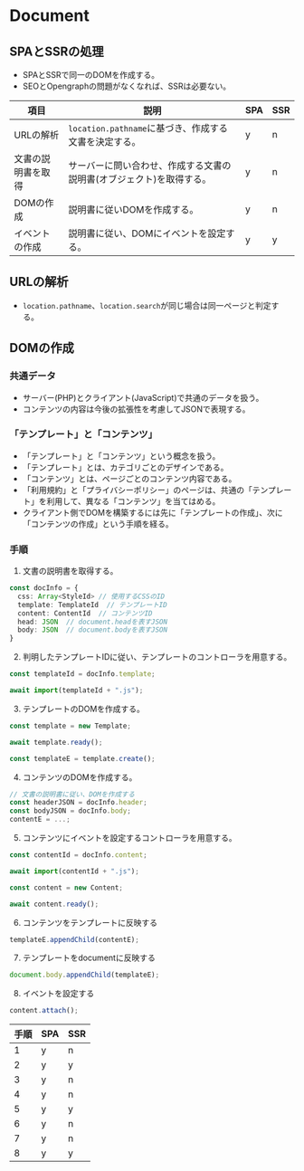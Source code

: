 # Document

## SPAとSSRの処理
- SPAとSSRで同一のDOMを作成する。
- SEOとOpengraphの問題がなくなれば、SSRは必要ない。

| 項目 | 説明 | SPA | SSR |
| -- | -- | -- | -- |
| URLの解析 | `location.pathname`に基づき、作成する文書を決定する。 | y | n |
| 文書の説明書を取得 | サーバーに問い合わせ、作成する文書の説明書(オブジェクト)を取得する。 | y | n |
| DOMの作成 | 説明書に従いDOMを作成する。 | y | n |
| イベントの作成 | 説明書に従い、DOMにイベントを設定する。 | y | y |

## URLの解析
- `location.pathname`、`location.search`が同じ場合は同一ページと判定する。

## DOMの作成
### 共通データ
- サーバー(PHP)とクライアント(JavaScript)で共通のデータを扱う。
- コンテンツの内容は今後の拡張性を考慮してJSONで表現する。

### 「テンプレート」と「コンテンツ」
- 「テンプレート」と「コンテンツ」という概念を扱う。
- 「テンプレート」とは、カテゴリごとのデザインである。
- 「コンテンツ」とは、ページごとのコンテンツ内容である。
- 「利用規約」と「プライバシーポリシー」のページは、共通の「テンプレート」を利用して、異なる「コンテンツ」を当てはめる。
- クライアント側でDOMを構築するには先に「テンプレートの作成」、次に「コンテンツの作成」という手順を経る。

### 手順
1. 文書の説明書を取得する。

```typescript
const docInfo = {
  css: Array<StyleId> // 使用するCSSのID
  template: TemplateId  // テンプレートID
  content: ContentId  // コンテンツID
  head: JSON  // document.headを表すJSON
  body: JSON  // document.bodyを表すJSON
}
```

2. 判明したテンプレートIDに従い、テンプレートのコントローラを用意する。

```typescript
const templateId = docInfo.template;

await import(templateId + ".js");

```

3. テンプレートのDOMを作成する。

```typescript
const template = new Template;

await template.ready();

const templateE = template.create();
```

4. コンテンツのDOMを作成する。

```typescript
// 文書の説明書に従い、DOMを作成する
const headerJSON = docInfo.header;
const bodyJSON = docInfo.body;
contentE = ...;
```

5. コンテンツにイベントを設定するコントローラを用意する。

```typescript
const contentId = docInfo.content;

await import(contentId + ".js");

const content = new Content;

await content.ready();
```

6. コンテンツをテンプレートに反映する

```typescript
templateE.appendChild(contentE);
```

7. テンプレートをdocumentに反映する

```typescript
document.body.appendChild(templateE);
```

8. イベントを設定する
```typescript
content.attach();
```

|手順|SPA|SSR|
|--|--|--|
|1|y|n|
|2|y|y|
|3|y|n|
|4|y|n|
|5|y|y|
|6|y|n|
|7|y|n|
|8|y|y|

